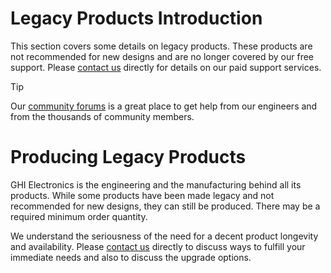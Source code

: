 # Legacy Products Introduction

This section covers some details on legacy products. These products are not recommended for new designs and are no longer covered by our free support. Please [contact us](https://www.ghielectronics.com/contact) directly for details on our paid support services.

> [!Tip]
> Our [community forums](https://forums.ghielectronics.com/) is a great place to get help from our engineers and from the thousands of community members.

# Producing Legacy Products

GHI Electronics is the engineering and the manufacturing behind all its products. While some products have been made legacy and not recommended for new designs, they can still be produced. There may be a required minimum order quantity. 

We understand the seriousness of the need for a decent product longevity and availability. Please [contact us](https://www.ghielectronics.com/contact) directly to discuss ways to fulfill your immediate needs and also to discuss the upgrade options.